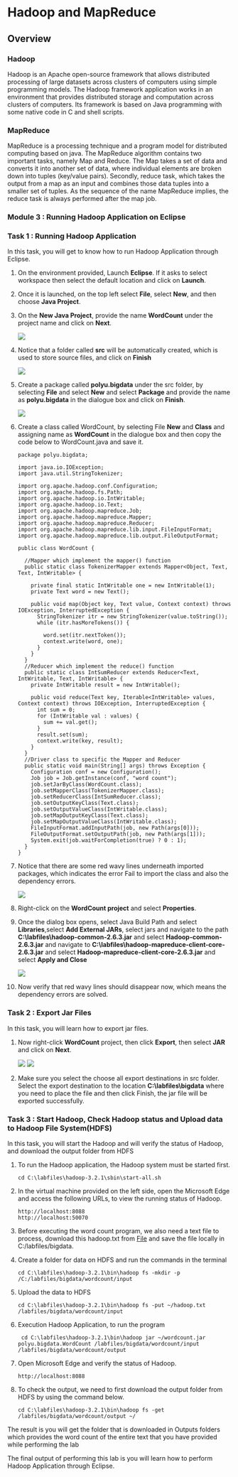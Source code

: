 # Hadoop and MapReduce

## Overview

### Hadoop

Hadoop is an Apache open-source framework that allows distributed processing of large datasets across clusters of computers using simple programming models. The Hadoop framework application works in an environment that provides distributed storage and computation across clusters of computers. Its framework is based on Java programming with some native code in C and shell scripts.

### MapReduce

MapReduce is a processing technique and a program model for distributed computing based on java. The MapReduce algorithm contains two important tasks, namely Map and Reduce. The Map takes a set of data and converts it into another set of data, where individual elements are broken down into tuples (key/value pairs). Secondly, reduce task, which takes the output from a map as an input and combines those data tuples into a smaller set of tuples. As the sequence of the name MapReduce implies, the reduce task is always performed after the map job.

### Module 3 : Running Hadoop Application on Eclipse

### Task 1 : Running Hadoop Application

In this task, you will get to know how to run Hadoop Application through Eclipse.

1. On the environment provided, Launch **Eclipse**. If it asks to select workspace then select the default location and click on **Launch**.

1. Once it is launched, on the top left select **File**, select **New**, and then choose **Java Project**.

1. On the **New Java Project**, provide the name **WordCount** under the project name and click on **Next**.
  
     ![](Media/bigdata8.png)

1. Notice that a folder called **src** will be automatically created, which is used to store source files, and click on **Finish**

     ![](Media/bigdata9.png)

1. Create a package called **polyu.bigdata** under the src folder, by selecting **File** and select **New** and select **Package** and provide the name as **polyu.bigdata** in the dialogue box and click on **Finish**.

     ![](Media/bigdata10.png)

1. Create a class called WordCount, by selecting File **New** and **Class** and assigning name as **WordCount** in the dialogue box and then copy the code below to WordCount.java and save it.
    ```````
    package polyu.bigdata;

    import java.io.IOException;
    import java.util.StringTokenizer;

    import org.apache.hadoop.conf.Configuration;
    import org.apache.hadoop.fs.Path;
    import org.apache.hadoop.io.IntWritable;
    import org.apache.hadoop.io.Text;
    import org.apache.hadoop.mapreduce.Job;
    import org.apache.hadoop.mapreduce.Mapper;
    import org.apache.hadoop.mapreduce.Reducer;
    import org.apache.hadoop.mapreduce.lib.input.FileInputFormat;
    import org.apache.hadoop.mapreduce.lib.output.FileOutputFormat;

    public class WordCount {

      //Mapper which implement the mapper() function
      public static class TokenizerMapper extends Mapper<Object, Text, Text, IntWritable> {

        private final static IntWritable one = new IntWritable(1);
        private Text word = new Text();

        public void map(Object key, Text value, Context context) throws IOException, InterruptedException {
          StringTokenizer itr = new StringTokenizer(value.toString());
          while (itr.hasMoreTokens()) {

            word.set(itr.nextToken());
            context.write(word, one);
          }
        }
      }
      //Reducer which implement the reduce() function
      public static class IntSumReducer extends Reducer<Text, IntWritable, Text, IntWritable> {
        private IntWritable result = new IntWritable();

        public void reduce(Text key, Iterable<IntWritable> values, Context context) throws IOException, InterruptedException {
          int sum = 0;
          for (IntWritable val : values) {
            sum += val.get();
          }
          result.set(sum);
          context.write(key, result);
        }
      }
      //Driver class to specific the Mapper and Reducer
      public static void main(String[] args) throws Exception {
        Configuration conf = new Configuration();
        Job job = Job.getInstance(conf, "word count");
        job.setJarByClass(WordCount.class);
        job.setMapperClass(TokenizerMapper.class);
        job.setReducerClass(IntSumReducer.class);
        job.setOutputKeyClass(Text.class);
        job.setOutputValueClass(IntWritable.class);
        job.setMapOutputKeyClass(Text.class);
        job.setMapOutputValueClass(IntWritable.class);
        FileInputFormat.addInputPath(job, new Path(args[0]));
        FileOutputFormat.setOutputPath(job, new Path(args[1]));
        System.exit(job.waitForCompletion(true) ? 0 : 1);
      }
    }
    ```````
 
1. Notice that there are some red wavy lines underneath imported packages, which indicates the error Fail to import the class and also the dependency errors. 
     
     ![](Media/bigdata11.png)
      
1. Right-click on the **WordCount project** and select **Properties**.

1. Once the dialog box opens, select Java Build Path and select **Libraries**,select **Add External JARs**, select jars and navigate to the path **C:\labfiles\hadoop-common-2.6.3.jar** and select **Hadoop-common-2.6.3.jar** and navigate to **C:\labfiles\hadoop-mapreduce-client-core-2.6.3.jar** and select **Hadoop-mapreduce-client-core-2.6.3.jar** and select **Apply and Close**

     ![](Media/bigdata12.png)

1. Now verify that red wavy lines should disappear now, which means the dependency errors are solved.

### Task 2 : Export Jar Files

In this task, you will learn how to export jar files.

1. Now right-click **WordCount** project, then click **Export**, then select **JAR** and click on **Next**.
      
      ![](Media/bigdata13.png)
      ![](Media/bigdata14.png)

1. Make sure you select the choose all export destinations in src folder. Select the export destination to the location **C:\labfiles\bigdata** where you need to place the file and then click Finish, the jar file will be exported successfully.

### Task 3 : Start Hadoop, Check Hadoop status and Upload data to Hadoop File System(HDFS)

In this task, you will start the Hadoop and will verify the status of Hadoop, and download the output folder from HDFS 

1. To run the Hadoop application, the Hadoop system must be started first.
   ``````
   cd C:\labfiles\hadoop-3.2.1\sbin\start-all.sh
   ``````

1. In the virtual machine provided on the left side, open the Microsoft Edge and access the following URLs, to view the running status of Hadoop.
    ```````
    http://localhost:8088
    http://localhost:50070
    ```````
  
1. Before executing the word count program, we also need a text file to process, download this hadoop.txt from [File](http://www.cse.cuhk.edu.hk/~ericlo/teaching/bigdata/lab/2-HadoopMR/HadoopMR/hadoop.txt) and save the file locally in C:/labfiles/bigdata.

1. Create a folder for data on HDFS and run the commands in the terminal
     ``````
     cd C:\labfiles\hadoop-3.2.1\bin\hadoop fs -mkdir -p /C:/labfiles/bigdata/wordcount/input
     ``````

1. Upload the data to HDFS

    ```````
    cd C:\labfiles\hadoop-3.2.1\bin\hadoop fs -put ~/hadoop.txt /labfiles/bigdata/wordcount/input
    ```````
   
1. Execution Hadoop Application, to run the program
    ```````
     cd C:\labfiles\hadoop-3.2.1\bin\hadoop jar ~/wordcount.jar polyu.bigdata.WordCount /labfiles/bigdata/wordcount/input /labfiles/bigdata/wordcount/output
    ```````
    
1. Open Microsoft Edge and verify the status of Hadoop.
     ``````
     http://localhost:8088 
     ``````
1. To check the output, we need to first download the output folder from HDFS by using the command below.
     ``````
     cd C:\labfiles\hadoop-3.2.1\bin\hadoop fs -get /labfiles/bigdata/wordcount/output ~/
     ``````
     
The result is you will get the folder that is downloaded in Outputs folders which provides the word count of the entire text that you have provided while performing the lab

The final output of performing this lab is you will learn how to perform Hadoop Application through Eclipse.  
 

